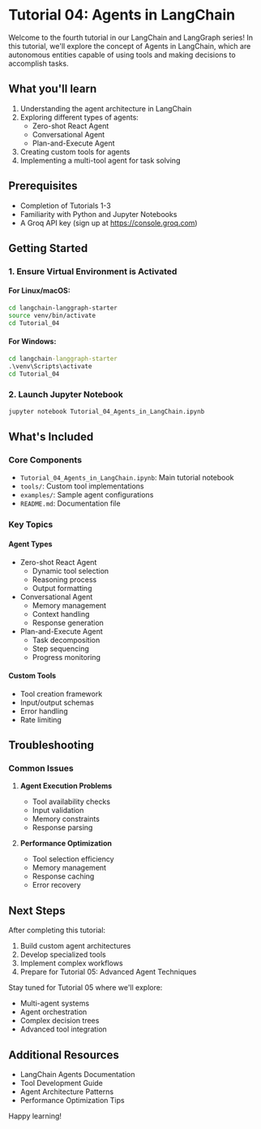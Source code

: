 # Tutorial 04: Agents in LangChain

Welcome to the fourth tutorial in our LangChain and LangGraph series! In this tutorial, we'll explore the concept of Agents in LangChain, which are autonomous entities capable of using tools and making decisions to accomplish tasks.

## What you'll learn

1. Understanding the agent architecture in LangChain
2. Exploring different types of agents:
   - Zero-shot React Agent
   - Conversational Agent
   - Plan-and-Execute Agent
3. Creating custom tools for agents
4. Implementing a multi-tool agent for task solving

## Prerequisites

- Completion of Tutorials 1-3
- Familiarity with Python and Jupyter Notebooks
- A Groq API key (sign up at https://console.groq.com)

## Getting Started

### 1. Ensure Virtual Environment is Activated

#### For Linux/macOS:
```bash
cd langchain-langgraph-starter
source venv/bin/activate
cd Tutorial_04
```

#### For Windows:
```cmd
cd langchain-langgraph-starter
.\venv\Scripts\activate
cd Tutorial_04
```

### 2. Launch Jupyter Notebook
```bash
jupyter notebook Tutorial_04_Agents_in_LangChain.ipynb
```

## What's Included

### Core Components
- `Tutorial_04_Agents_in_LangChain.ipynb`: Main tutorial notebook
- `tools/`: Custom tool implementations
- `examples/`: Sample agent configurations
- `README.md`: Documentation file

### Key Topics

#### Agent Types
- Zero-shot React Agent
  - Dynamic tool selection
  - Reasoning process
  - Output formatting
- Conversational Agent
  - Memory management
  - Context handling
  - Response generation
- Plan-and-Execute Agent
  - Task decomposition
  - Step sequencing
  - Progress monitoring

#### Custom Tools
- Tool creation framework
- Input/output schemas
- Error handling
- Rate limiting

## Troubleshooting

### Common Issues

1. **Agent Execution Problems**
   - Tool availability checks
   - Input validation
   - Memory constraints
   - Response parsing

2. **Performance Optimization**
   - Tool selection efficiency
   - Memory management
   - Response caching
   - Error recovery

## Next Steps

After completing this tutorial:
1. Build custom agent architectures
2. Develop specialized tools
3. Implement complex workflows
4. Prepare for Tutorial 05: Advanced Agent Techniques

Stay tuned for Tutorial 05 where we'll explore:
- Multi-agent systems
- Agent orchestration
- Complex decision trees
- Advanced tool integration

## Additional Resources

- LangChain Agents Documentation
- Tool Development Guide
- Agent Architecture Patterns
- Performance Optimization Tips

Happy learning!